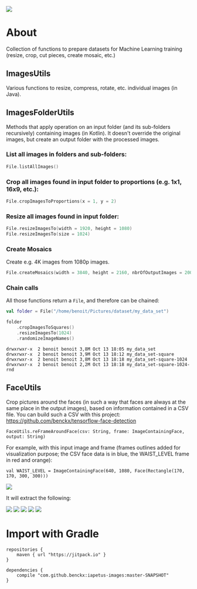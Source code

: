 <a href="https://paypal.me/benckx/2">
<img src="https://img.shields.io/badge/Donate-PayPal-green.svg"/>
</a>

# About

Collection of functions to prepare datasets for Machine Learning training (resize, crop, cut pieces, create mosaic,
etc.)

## ImagesUtils

Various functions to resize, compress, rotate, etc. individual images (in Java).

## ImagesFolderUtils

Methods that apply operation on an input folder (and its sub-folders recursively) containing images (in Kotlin). It
doesn't override the original images, but create an output folder with the processed images.

### List all images in folders and sub-folders:

```kotlin
File.listAllImages()
```

### Crop all images found in input folder to proportions (e.g. 1x1, 16x9, etc.):

```kotlin
File.cropImagesToProportions(x = 1, y = 2)
```

### Resize all images found in input folder:

```kotlin
File.resizeImagesTo(width = 1920, height = 1080)
File.resizeImagesTo(size = 1024)
```

### Create Mosaics

Create e.g. 4K images from 1080p images.

```kotlin
File.createMosaics(width = 3840, height = 2160, nbrOfOutputImages = 2000)
```

### Chain calls

All those functions return a `File`, and therefore can be chained:

```kotlin
val folder = File("/home/benoit/Pictures/dataset/my_data_set")

folder
    .cropImagesToSquares()
    .resizeImagesTo(1024)
    .randomizeImageNames()
```

```
drwxrwxr-x  2 benoit benoit 3,8M Oct 13 18:05 my_data_set
drwxrwxr-x  2 benoit benoit 3,9M Oct 13 18:12 my_data_set-square
drwxrwxr-x  2 benoit benoit 3,8M Oct 13 18:18 my_data_set-square-1024
drwxrwxr-x  2 benoit benoit 2,2M Oct 13 18:18 my_data_set-square-1024-rnd
```

## FaceUtils

Crop pictures around the faces (in such a way that faces are always at the same place in the output images), based on
information contained in a CSV file. You can build such a CSV with this
project: https://github.com/benckx/tensorflow-face-detection

    FaceUtils.reFrameAroundFace(csv: String, frame: ImageContainingFace, output: String)

For example, with this input image and frame (frames outlines added for visualization purpose; the CSV face data is in
blue, the WAIST_LEVEL frame in red and orange):

    val WAIST_LEVEL = ImageContainingFace(640, 1080, Face(Rectangle(170, 170, 300, 300)))

![](assets/debug_Beatles_with_Ed_Sullivan.jpg)

It will extract the following:

![](assets/framed_0_Beatles_with_Ed_Sullivan.jpg)
![](assets/framed_1_Beatles_with_Ed_Sullivan.jpg)
![](assets/framed_2_Beatles_with_Ed_Sullivan.jpg)
![](assets/framed_3_Beatles_with_Ed_Sullivan.jpg)
![](assets/framed_4_Beatles_with_Ed_Sullivan.jpg)

# Import with Gradle

    repositories {
        maven { url "https://jitpack.io" }
    }
    
    dependencies {
        compile "com.github.benckx:iapetus-images:master-SNAPSHOT"
    }

